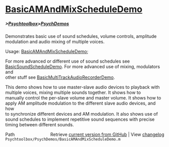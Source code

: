 # [BasicAMAndMixScheduleDemo](BasicAMAndMixScheduleDemo)
##### >[Psychtoolbox](Psychtoolbox)>[PsychDemos](PsychDemos)

Demonstrates basic use of sound schedules, volume controls, amplitude  
modulation and audio mixing of multiple voices.  
  
Usage: [BasicAMAndMixScheduleDemo](BasicAMAndMixScheduleDemo);  
  
For more advanced or different use of sound schedules see  
[BasicSoundScheduleDemo](BasicSoundScheduleDemo). For more advanced use of mixing, modulators and  
other stuff see [BasicMultiTrackAudioRecorderDemo](BasicMultiTrackAudioRecorderDemo).  
  
This demo shows how to use master-slave audio devices to playback with  
multiple voices, mixing multiple sounds together. It shows how to  
manually control the per-slave volume and master volume. It shows how to  
apply AM amplitude modulation to the different slave audio devices, and how  
to synchronize different devices and AM modulation. It also shows use of  
sound schedules to implement repetitive sound sequences with precise  
timing between different sounds.  
  




<div class="code_header" style="text-align:right;">
  <span style="float:left;">Path&nbsp;&nbsp;</span> <span class="counter">Retrieve <a href=
  "https://raw.github.com/Psychtoolbox-3/Psychtoolbox-3/beta/Psychtoolbox/PsychDemos/BasicAMAndMixScheduleDemo.m">current version from GitHub</a> | View <a href=
  "https://github.com/Psychtoolbox-3/Psychtoolbox-3/commits/beta/Psychtoolbox/PsychDemos/BasicAMAndMixScheduleDemo.m">changelog</a></span>
</div>
<div class="code">
  <code>Psychtoolbox/PsychDemos/BasicAMAndMixScheduleDemo.m</code>
</div>

